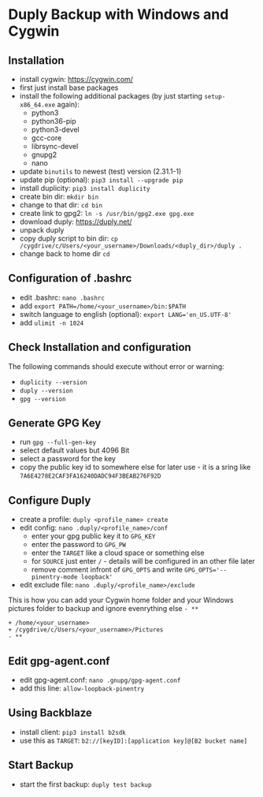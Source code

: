 # Duply Backup with Windows and Cygwin

## Installation
- install cygwin: <https://cygwin.com/>
- first just install base packages
- install the following additional packages (by just starting `setup-x86_64.exe` again):
  - python3
  - python36-pip
  - python3-devel
  - gcc-core
  - librsync-devel
  - gnupg2
  - nano
- update `binutils` to newest (test) version (2.31.1-1)
- update pip (optional): `pip3 install --upgrade pip`
- install duplicity: `pip3 install duplicity`
- create bin dir: `mkdir bin`
- change to that dir: `cd bin`
- create link to gpg2: `ln -s /usr/bin/gpg2.exe gpg.exe`
- download duply: <https://duply.net/>
- unpack duply
- copy duply script to bin dir: `cp /cygdrive/c/Users/<your_username>/Downloads/<duply_dir>/duply .`
- change back to home dir `cd`

## Configuration of .bashrc
- edit .bashrc: `nano .bashrc`
- add `export PATH=/home/<your_username>/bin:$PATH`
- switch language to english (optional): `export LANG='en_US.UTF-8'`
- add `ulimit -n 1024`

## Check Installation and configuration
The following commands should execute without error or warning:
- `duplicity --version`
- `duply --version`
- `gpg --version`

## Generate GPG Key
- run `gpg --full-gen-key`
- select default values but 4096 Bit
- select a password for the key
- copy the public key id to somewhere else for later use -  it is a sring like `7A6E4278E2CAF3FA16240DADC94F3BEAB276F92D`

## Configure Duply
- create a profile: `duply <profile_name> create`
- edit config: `nano .duply/<profile_name>/conf`
  - enter your gpg public key it to `GPG_KEY`
  - enter the password to `GPG_PW`
  - enter the `TARGET` like a cloud space or something else
  - for `SOURCE` just enter `/` - details will be configured in an other file later
  - remove comment infront of `GPG_OPTS` and write `GPG_OPTS='--pinentry-mode loopback'`
- edit exclude file: `nano .duply/<profile_name>/exclude`

This is how you can add your Cygwin home folder and your Windows pictures folder to backup and ignore evenrything else `- **`
```
+ /home/<your_username>
+ /cygdrive/c/Users/<your_username>/Pictures
- **
```

## Edit gpg-agent.conf
- edit gpg-agent.conf: `nano .gnupg/gpg-agent.conf`
- add this line: `allow-loopback-pinentry`

## Using Backblaze
- install client: `pip3 install b2sdk`
- use this as `TARGET`: `b2://[keyID]:[application key]@[B2 bucket name]`

## Start Backup
- start the first backup: `duply test backup`
